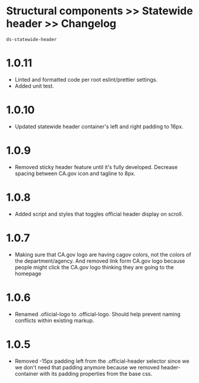 # Structural components >> Statewide header >> Changelog

`ds-statewide-header`

# 1.0.11
* Linted and formatted code per root eslint/prettier settings.
* Added unit test.

# 1.0.10
* Updated statewide header container's left and right padding to 16px.

# 1.0.9
* Removed sticky header feature until it's fully developed. Decrease spacing between CA.gov icon and tagline to 8px.

# 1.0.8
* Added script and styles that toggles official header display on scroll. 

# 1.0.7
* Making sure that CA.gov logo are having cagov colors, not the colors of the department/agency. And removed link form CA.gov logo because people might click the CA.gov logo thinking they are going to the homepage 

# 1.0.6
* Renamed .ofiicial-logo to .official-logo. Should help prevent naming conflicts within existing markup.

# 1.0.5
* Removed -15px padding left from the .official-header selector since we we don't need that padding anymore because we removed header-container with its padding properties from the base css.
